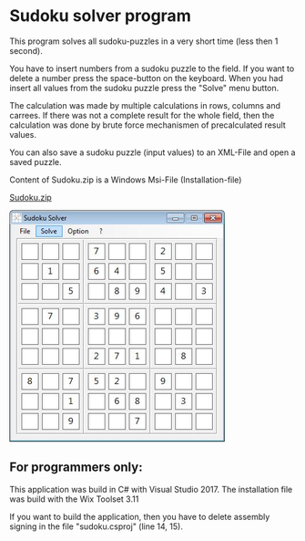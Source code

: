 # Sudoku solver program


This program solves all sudoku-puzzles in a very short time (less then 1 second).

You have to insert numbers from a sudoku puzzle to the field.
If you want to delete a number press the space-button on the keyboard.
When you had insert all values from the sudoku puzzle press the "Solve" menu button.

The calculation was made by multiple calculations in rows, columns and carrees.
If there was not a complete result for the whole field, then the calculation 
was done by brute force mechanismen of precalculated result values.

You can also save a sudoku puzzle (input values) to an XML-File and open a saved puzzle.

Content of Sudoku.zip is a Windows Msi-File (Installation-file)
 
[Sudoku.zip](https://github.com/harborsiem/Sudoku/files/1313438/Sudoku.zip)

![](./images/Sudoku1.jpg)

## For programmers only:

This application was build in C# with Visual Studio 2017.
The installation file was build with the Wix Toolset 3.11

If you want to build the application, then you have to delete assembly signing in the file "sudoku.csproj" (line 14, 15).
